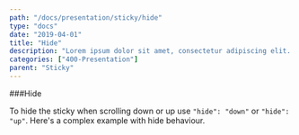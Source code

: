 ```yaml
---
path: "/docs/presentation/sticky/hide"
type: "docs"
date: "2019-04-01"
title: "Hide"
description: "Lorem ipsum dolor sit amet, consectetur adipiscing elit. Nunc tempus laoreet leo sit amet iaculis."
categories: ["400-Presentation"]
parent: "Sticky"
---
```


###Hide

To hide the sticky when scrolling down or up use `"hide": "down"` or `"hide": "up"`. Here's a complex example with hide behaviour.

<demo>
  <div class="demo_item" data-iframe="iframe/demos/sticky/hide">
  </div>
</demo>

